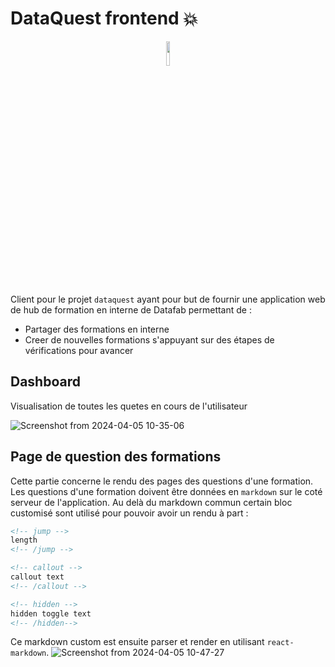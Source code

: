 # DataQuest frontend 💥
<p align="center">
  <img width=10% src="public/logo_dataQuest.ico">

</p>

Client pour le projet `dataquest` ayant pour but de fournir une application web de hub de formation en interne de Datafab permettant de :
- Partager des formations en interne
- Creer de nouvelles formations s'appuyant sur des étapes de vérifications pour avancer


## Dashboard
Visualisation de toutes les quetes en cours de l'utilisateur

![Screenshot from 2024-04-05 10-35-06](https://github.com/Jay-boo/dataQuestFront/assets/81867817/ce85ba5c-facc-4b4c-9ef0-82ddedddf8bc)


## Page de question des formations

Cette partie concerne le rendu des pages des questions d'une formation.
Les questions d'une formation doivent être données en `markdown` sur le coté serveur de l'application. Au delà du markdown commun certain bloc customisé sont utilisé pour pouvoir avoir un rendu à part : 
```markdown
<!-- jump -->
length
<!-- /jump -->

<!-- callout -->
callout text
<!-- /callout -->

<!-- hidden -->
hidden toggle text
<!-- /hidden-->
```
Ce markdown custom est ensuite parser et render en utilisant `react-markdown`.
![Screenshot from 2024-04-05 10-47-27](https://github.com/Jay-boo/dataQuestFront/assets/81867817/aa6d5f6f-8287-48ce-8203-7f77d49c9a87)

